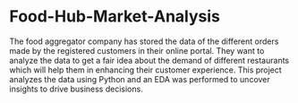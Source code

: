 # Food-Hub-Market-Analysis
The food aggregator company has stored the data of the different orders made by the registered customers in their online portal. They want to analyze the data to get a fair idea about the demand of different restaurants which will help them in enhancing their customer experience. This project analyzes the data using Python and an EDA was performed to uncover insights to drive business decisions.
